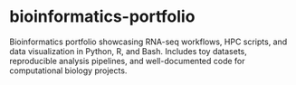 # bioinformatics-portfolio
Bioinformatics portfolio showcasing RNA-seq workflows, HPC scripts, and data visualization in Python, R, and Bash. Includes toy datasets, reproducible analysis pipelines, and well-documented code for computational biology projects.
